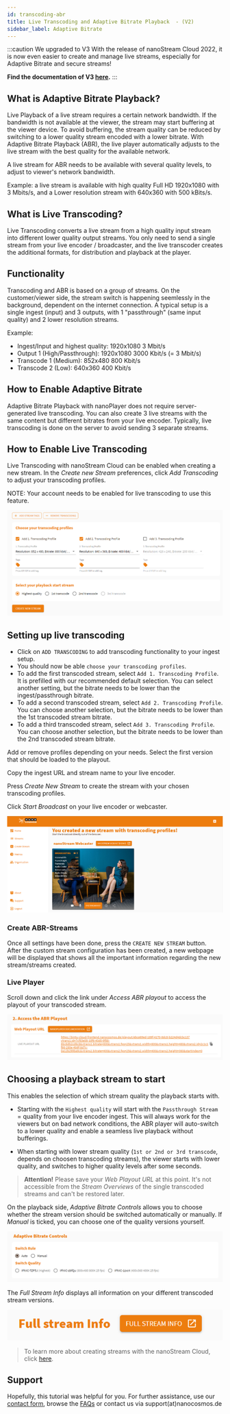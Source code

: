 ```yaml
---
id: transcoding-abr
title: Live Transcoding and Adaptive Bitrate Playback  - (V2)
sidebar_label: Adaptive Bitrate
---
```


:::caution We upgraded to V3
With the release of nanoStream Cloud 2022, it is now even easier to create and manage live streams, especially for Adaptive Bitrate and secure streams! <br/>

**Find the documentation of V3 [here](../dashboard/overview).**
:::

## What is Adaptive Bitrate Playback?

Live Playback of a live stream requires a certain network bandwidth. 
If the bandwidth is not available at the viewer, the stream may start buffering at the viewer device.
To avoid buffering, the stream quality can be reduced by switching to a lower quality stream encoded with a lower bitrate.
With Adaptive Bitrate Playback (ABR), the live player automatically adjusts to the live stream with the best quality for the available network.

A live stream for ABR needs to be available with several quality levels, to adjust to viewer's network bandwidth.

Example: a live stream is available with high quality Full HD 1920x1080 with 3 Mbits/s,
and a Lower resolution stream with 640x360 with 500 kBits/s.

## What is Live Transcoding?

Live Transcoding converts a live stream from a high quality input stream into different lower quality output streams.
You only need to send a single stream from your live encoder / broadcaster, and the live transcoder creates the additional formats, for distribution and playback at the player.

## Functionality

Transcoding and ABR is based on a group of streams. On the customer/viewer side, the stream switch is happening seemlessly in the background, dependent on the internet connection. A typical setup is a single ingest (input) and 3 outputs, with 1 "passthrough" (same input quality) and 2 lower resolution streams.

Example:

- Ingest/Input and highest quality: 1920x1080 3 Mbit/s
- Output 1 (High/Passthrough): 1920x1080 3000 Kbit/s (= 3 Mbit/s)
- Transcode 1 (Medium): 852x480 800 Kbit/s
- Transcode 2 (Low): 640x360 400 Kbit/s

## How to Enable Adaptive Bitrate

Adaptive Bitrate Playback with nanoPlayer does not require server-generated live transcoding. You can also create 3 live streams with the same content but different bitrates from your live encoder.
Typically, live transcoding is done on the server to avoid sending 3 separate streams.

## How to Enable Live Transcoding

Live Transcoding with nanoStream Cloud can be enabled when creating a new stream. In the *Create new Stream* preferences, click *Add Transcoding* to adjust your transcoding profiles.

NOTE: Your account needs to be enabled for live transcoding to use this feature.

![transcoding](../assets/cloud-frontend-v2/transcoding.png)

## Setting up live transcoding

- Click on `ADD TRANSCODING` to add transcoding functionality to your ingest setup.
- You should now be able `choose your transcoding profiles`.
- To add the first transcoded stream, select `Add 1. Transcoding Profile`. It is prefilled with our recommended default selection. You can select another setting, but the bitrate needs to be lower than the ingest/passthrough bitrate.
- To add a second transcoded stream, select `Add 2. Transcoding Profile`. You can choose another selection, but the bitrate needs to be lower than the 1st transcoded stream bitrate.
- To add a third transcoded stream, select `Add 3. Transcoding Profile`. You can choose another selection, but the bitrate needs to be lower than the 2nd transcoded stream bitrate.

Add or remove profiles depending on your needs. Select the first version that should be loaded to the playout.

Copy the ingest URL and stream name to your live encoder. 

Press *Create New Stream* to create the stream with your chosen transcoding profiles.

Click *Start Broadcast* on your live encoder or webcaster.

![created abr stream](../assets/cloud-frontend-v2/created-abr-stream.png)

### Create ABR-Streams

Once all settings have been done, press the `CREATE NEW STREAM` button.  
After the custom stream configuration has been created, a new webpage will be displayed that shows all the important information regarding the new stream/streams created.


### Live Player 

Scroll down and click the link under *Access ABR playout* to access the playout of your transcoded stream.

![access-abr-playout](../assets/cloud-frontend-v2/access-abr-playout.png)

## Choosing a playback stream to start

This enables the selection of which stream quality the playback starts with.

- Starting with the `Highest quality` will start with the `Passthrough Stream` = quality from your live encoder ingest. This will always work for the viewers but on bad network conditions, the ABR player will auto-switch to a lower quality and enable a seamless live playback without bufferings.

- When starting with lower stream quality (`1st or 2nd or 3rd transcode`, depends on choosen transcoding streams), the viewer starts with lower quality, and switches to higher quality levels after some seconds. 

> **Attention!** Please save your *Web Playout URL* at this point. It's not accessible from the *Stream Overviews* of the single transcoded streams and can't be restored later.

On the playback side, *Adaptive Bitrate Controls* allows you to choose whether the stream version should be switched automatically or manually. If *Manual* is ticked, you can choose one of the quality versions yourself.

![abr-controls](../assets/cloud-frontend-v2/abr-controls.png)

The *Full Stream Info* displays all information on your different transcoded stream versions.

![abr-stream-info](../assets/cloud-frontend-v2/full-stream-info.png)

> To learn more about creating streams with the nanoStream Cloud, click [here](How_to_Start_a_Stream).

## Support

Hopefully, this tutorial was helpful for you. For further assistance, use our [contact form](https://www.nanocosmos.de/support), browse the [FAQs](https://docs.nanocosmos.de/docs/faq/faq_streaming/) or contact us via support(at)nanocosmos.de